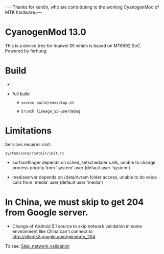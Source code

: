 ----Thanks for xen0n, who are contributing to the working CyanogenMod of MTK hardware.---
# CyanogenMod 13.0

This is a device tree for huawei S5 which is based on MT6592 SoC. Powered by ferhung.
# Build

*

* full build
        
        # source build/envsetup.sh

        # brunch lineage_S5-userdebug

# Limitations

Services requires root:

`system/core/rootdir/init.rc`

  * surfaceflinger depends on sched_setscheduler calls, unable to change process priority from 'system' user (default user 'system')

  * mediaserver depends on /data/nvram folder access, unable to do voice calls from 'media' user (default user 'media')

# In China, we must skip to get 204 from Google server.
  * Change of Android 5.1 source to skip network validation in some environment like China can't connect to http://clients3.google.com/generate_204. 

  To see: 
    [Skip_network_validation](http://github.com/ferhung/Skip_network_validation)
